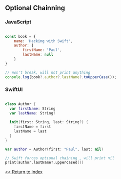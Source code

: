 ## Optional Chainning


### JavaScript

```javascript

const book = {
    name: 'Hacking with Swift',
    author: {
        firstName: 'Paul',
        lastName: null
    }
}

// Won't break, will not print anything
console.log(book?.author?.lastName?.toUpperCase());

```

### SwiftUI

```swift

class Author {
  var firstName: String
  var lastName: String?
  
  init(first: String, last: String?) {
    firstName = first
    lastName = last
  }
}

var author = Author(first: "Paul", last: nil)

// Swift forces optional chaining , will print nil
print(author.lastName?.uppercased())


```


[<< Return to index](README.md)